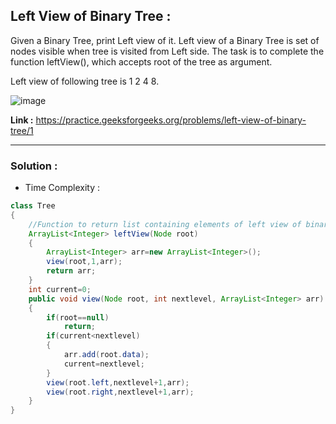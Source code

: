 ## Left View of Binary Tree :

Given a Binary Tree, print Left view of it. Left view of a Binary Tree is set of nodes visible when tree is visited from Left side. The task is to complete the function leftView(), which accepts root of the tree as argument.

Left view of following tree is 1 2 4 8.

![image](https://user-images.githubusercontent.com/23376002/158555266-3c888964-536e-41a6-8b79-258135d0c282.png)

**Link :** https://practice.geeksforgeeks.org/problems/left-view-of-binary-tree/1


----------------------------------------------------------------------------------------------------------------------------------------------


### Solution :

- Time Complexity : 


```java
class Tree
{
    //Function to return list containing elements of left view of binary tree.
    ArrayList<Integer> leftView(Node root)
    {
        ArrayList<Integer> arr=new ArrayList<Integer>();
        view(root,1,arr);
        return arr;
    }
    int current=0;
    public void view(Node root, int nextlevel, ArrayList<Integer> arr)
    {
        if(root==null)
            return;
        if(current<nextlevel)
        {
            arr.add(root.data);
            current=nextlevel;
        }
        view(root.left,nextlevel+1,arr);
        view(root.right,nextlevel+1,arr);
    }
}
```



